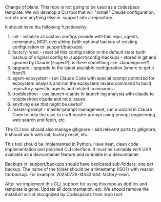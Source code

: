 Change of plans. This repo is not going to be used as a codespace template. We will develop a CLI tool that will "install" Claude configuration, scripts and anything else in .support into a repository.

It should have the following functionality:
1. init - initialize all custom configs provide with this repo, agents, commands, MCP, everything (with optional backup of existing configuration to .support/backups)
2. factory-reset - reset all this configuration to the default state (with backup of original config to .support/config-backups - stored in git and ignored by Claude (zipped?), is there something like .claudeignore?)
3. upgrade - upgrade to the latest available configuration (where to get it from?)
4. agent-ecosystem - run Claude Code with special prompt optimized for ecosystem analysis and run the ecosystem review command to build repository-specific agents and related commands.
5. troubleshoot - use launch-claude to launch log analysis with claude to troubleshoot claude and mcp issues
6. anything else that might be useful?
7. master-prompt - master-prompt management, run a wizard in Claude Code to help the user to craft master prompt using prompt engineering, web search and fetch, etc.

The CLI tool should also manage gitignore - add relevant parts to gitignore, it should work with init, factory reset, etc.

This tool should be implemented in Python. Have neat, clean code implementation and polished CLI interface. It must be runnable with UVX, available as a devcontainer feature and runnable in a devcontainer.

Backups in .support/backups should have dedicated sub-folders, one per backup. The name of the folder should be a timestamp (ISO?) with reason for backup. For example: 20250729-14h32m44-factory-reset.

After we implement this CLI, support for using this repo as dotfiles and template is gone. Update all documentation, etc. We should remove the install.sh script recognized by Codespaces from repo root.